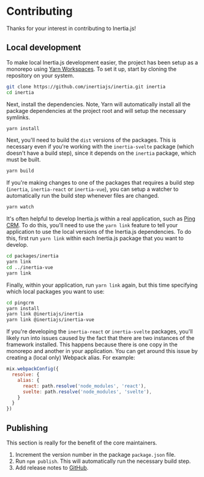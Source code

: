 # Contributing

Thanks for your interest in contributing to Inertia.js!

## Local development

To make local Inertia.js development easier, the project has been setup as a monorepo using [Yarn Workspaces](https://classic.yarnpkg.com/en/docs/workspaces/). To set it up, start by cloning the repository on your system.

```sh
git clone https://github.com/inertiajs/inertia.git inertia
cd inertia
```

Next, install the dependencies. Note, Yarn will automatically install all the package dependencies at the project root and will setup the necessary symlinks.

```sh
yarn install
```

Next, you'll need to build the `dist` versions of the packages. This is necessary even if you're working with the `inertia-svelte` package (which doesn't have a build step), since it depends on the `inertia` package, which must be built.

```sh
yarn build
```

If you're making changes to one of the packages that requires a build step (`inertia`, `inertia-react` or `inertia-vue`), you can setup a watcher to automatically run the build step whenever files are changed.

```sh
yarn watch
```

It's often helpful to develop Inertia.js within a real application, such as [Ping CRM](https://github.com/inertiajs/pingcrm). To do this, you'll need to use the `yarn link` feature to tell your application to use the local versions of the Inertia.js dependencies. To do this, first run `yarn link` within each Inertia.js package that you want to develop.

```sh
cd packages/inertia
yarn link
cd ../inertia-vue
yarn link
```

Finally, within your application, run `yarn link` again, but this time specifying which local packages you want to use:

```sh
cd pingcrm
yarn install
yarn link @inertiajs/inertia
yarn link @inertiajs/inertia-vue
```

If you're developing the `inertia-react` or `inertia-svelte` packages, you'll likely run into issues caused by the fact that there are two instances of the framework installed. This happens because there is one copy in the monorepo and another in your application. You can get around this issue by creating a (local only) Webpack alias. For example:

```js
mix.webpackConfig({
  resolve: {
    alias: {
      react: path.resolve('node_modules', 'react'),
      svelte: path.resolve('node_modules', 'svelte'),
    }
  }
})
```

## Publishing

This section is really for the benefit of the core maintainers.

1. Increment the version number in the package `package.json` file.
2. Run `npm publish`. This will automatically run the necessary build step.
3. Add release notes to [GitHub](https://github.com/inertiajs/inertia/releases).
